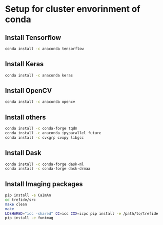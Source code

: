 # Setup for cluster envorinment of conda

## Install Tensorflow
```bash
conda install -c anaconda tensorflow 
```
## Install Keras
```bash
conda install -c anaconda keras
```
## Install OpenCV
```bash
conda install -c anaconda opencv
```
## Install others
```bash
conda install -c conda-forge tqdm
conda install -c anaconda ipyparallel future
conda install -c cvxgrp cvxpy libgcc
```

## Install Dask
```bash
conda install -c conda-forge dask-ml
conda install -c conda-forge dask-drmaa
```

## Install Imaging packages
```bash
pip install -e CaImAn
cd trefide/src
make clean
make
LDSHARED="icc -shared" CC=icc CXX=icpc pip install -e /path/to/trefide
pip install -e funimag
```
